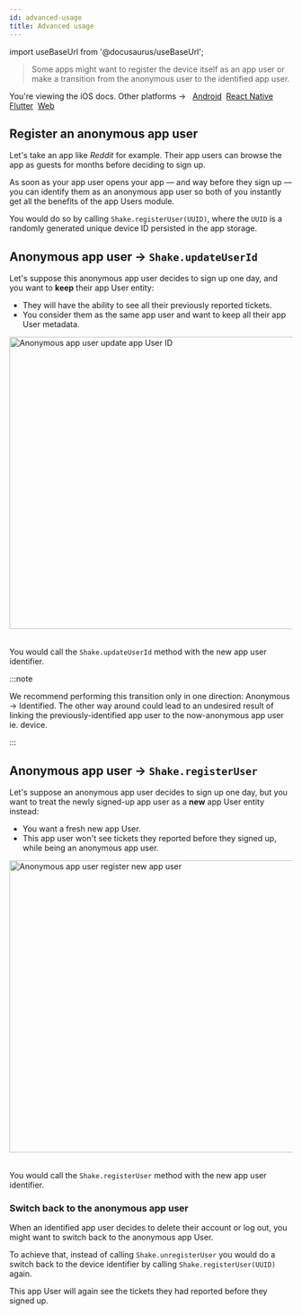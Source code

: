 ```yaml
---
id: advanced-usage
title: Advanced usage
---
```


import useBaseUrl from '@docusaurus/useBaseUrl';

> Some apps might want to register the device itself as an app user or make a transition from the anonymous
user to the identified app user.

<p class="p2 mt-40">You're viewing the iOS docs. Other platforms → &nbsp;
<a href="/docs/android/users/advanced-usage/">Android</a>&nbsp;
<a href="/docs/react/users/advanced-usage/">React Native</a>&nbsp; 
<a href="/docs/flutter/users/advanced-usage/">Flutter</a>&nbsp;  
<a href="/docs/web/users/advanced-usage/">Web</a>&nbsp;
</p>


## Register an anonymous app user

Let's take an app like _Reddit_ for example. Their app users can browse the app as guests for months before deciding to sign up.

As soon as your app user opens your app — and way before they sign up — you can identify them as an anonymous app user so both of you instantly get all the benefits of the app Users module.

You would do so by calling `Shake.registerUser(UUID)`, where the `UUID` is a randomly generated unique device ID persisted in the app storage.


## Anonymous app user → `Shake.updateUserId`

Let's suppose this anonymous app user decides to sign up one day, and you want to **keep** their app User entity:
* They will have the ability to see all their previously reported tickets.
* You consider them as the same app user and want to keep all their app User metadata.

<table class="media-container mt-50 mb-50">
<img
  alt="Anonymous app user update app User ID"
  width="520"
  src={useBaseUrl('screens/anonymous-user-update-user-id.svg')}
/>
</table>

You would call the `Shake.updateUserId` method with the new app user identifier.

:::note

We recommend performing this transition only in one direction: Anonymous → Identified.
The other way around could lead to an undesired result of linking the previously-identified app user to the
now-anonymous app user ie. device.

:::


## Anonymous app user → `Shake.registerUser`

Let's suppose an anonymous app user decides to sign up one day, but you want to treat the newly signed-up app user as a **new** app User entity instead:
* You want a fresh new app User.
* This app user won't see tickets they reported before they signed up, while being an anonymous app user.

<table class="media-container mt-50 mb-50">
<img
  alt="Anonymous app user register new app user"
  width="520"
  src={useBaseUrl('screens/anonymous-register-user.svg')}
/>
</table>

You would call the `Shake.registerUser` method with the new app user identifier.

### Switch back to the anonymous app user

When an identified app user decides to delete their account or log out, you might want to switch back to the anonymous app User.

To achieve that, instead of calling `Shake.unregisterUser`
you would do a switch back to the device identifier by calling 
`Shake.registerUser(UUID)` again.

This app User will again see the tickets they had reported before they signed up.
